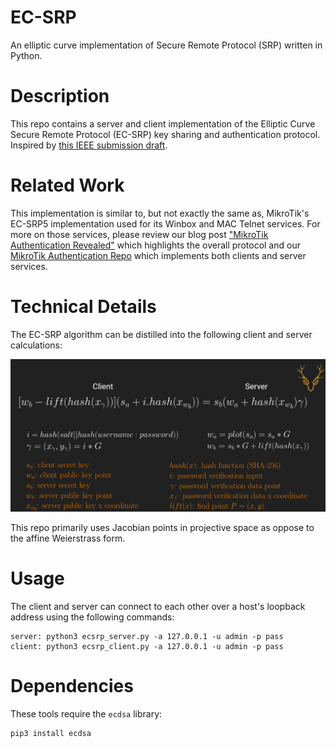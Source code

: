 # EC-SRP
An elliptic curve implementation of Secure Remote Protocol (SRP) written in Python.

# Description
This repo contains a server and client implementation of the Elliptic Curve Secure Remote Protocol (EC-SRP) key sharing and authentication protocol. Inspired by [this IEEE submission draft](https://web.archive.org/web/20131228182531/http://grouper.ieee.org/groups/1363/passwdPK/submissions/p1363ecsrp.pdf). 

# Related Work
This implementation is similar to, but not exactly the same as, MikroTik's EC-SRP5 implementation used for its Winbox and MAC Telnet services. For more on those services, please review our blog post ["MikroTik Authentication Revealed"](https://margin.re/blog/mikrotik-authentication-revealed.aspx) which highlights the overall protocol and our [MikroTik Authentication Repo](https://github.com/MarginResearch/mikrotik_authentication) which implements both clients and server services.

# Technical Details
The EC-SRP algorithm can be distilled into the following client and server calculations: 

![ecsrp_calcs](./_images/ecsrp.png)

This repo primarily uses Jacobian points in projective space as oppose to the affine Weierstrass form. 

# Usage
The client and server can connect to each other over a host's loopback address using the following commands: 

```
server: python3 ecsrp_server.py -a 127.0.0.1 -u admin -p pass
client: python3 ecsrp_client.py -a 127.0.0.1 -u admin -p pass
```

# Dependencies
These tools require the `ecdsa` library:

```
pip3 install ecdsa
```
